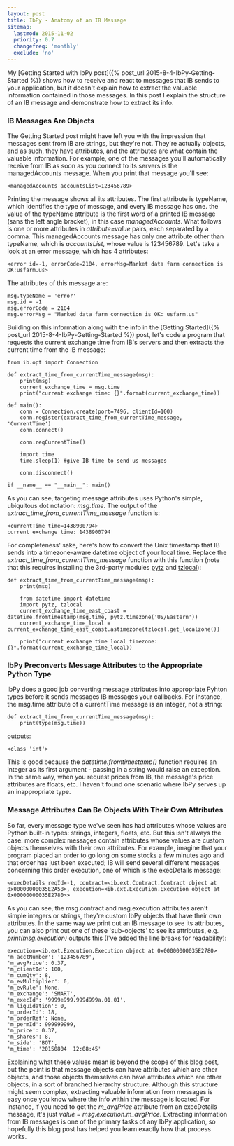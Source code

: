 ```yaml
---
layout: post
title: IbPy - Anatomy of an IB Message
sitemap:
  lastmod: 2015-11-02
  priority: 0.7
  changefreq: 'monthly'
  exclude: 'no'
---
```


My [Getting Started with IbPy post]({% post_url 2015-8-4-IbPy-Getting-Started %}) shows how to receive and react to messages that IB sends to your application, but it doesn't explain how to extract the valuable information contained in those messages. In this post I explain the structure of an IB message and demonstrate how to extract its info.

### IB Messages Are Objects

The Getting Started post might have left you with the impression that messages sent from IB are strings, but they're not. They're actually objects, and as such, they have attributes, and the attributes are what contain the valuable information. For example,  one of the messages you'll automatically receive from IB as soon as you connect to its servers is the managedAccounts message. When you print that message you'll see:

```
<managedAccounts accountsList=123456789>
```

Printing the message shows all its attributes. The first attribute is typeName, which identifies the type of message, and every IB message has one. the value of the typeName attribute is the first word of a printed IB message (sans the left angle bracket), in this case _managedAccounts_. What follows is one or more attributes in _attribute=value_ pairs, each separated by a comma. This managedAccounts message has only one attribute other than typeName, which is _accountsList_, whose value is 123456789. Let's take a look at an error message, which has 4 attributes:

```
<error id=-1, errorCode=2104, errorMsg=Market data farm connection is OK:usfarm.us>
```

The attributes of this message are:

```
msg.typeName = 'error'
msg.id = -1
msg.errorCode = 2104
msg.errorMsg = "Marked data farm connection is OK: usfarm.us"
```

Building on this information along with the info in the [Getting Started]({% post_url 2015-8-4-IbPy-Getting-Started %}) post, let's code a program that requests the current exchange time from IB's servers and then extracts the current time from the IB message:

```python3
from ib.opt import Connection

def extract_time_from_currentTime_message(msg):
    print(msg)
    current_exchange_time = msg.time
    print("current exchange time: {}".format(current_exchange_time))
    
def main():
    conn = Connection.create(port=7496, clientId=100)
    conn.register(extract_time_from_currentTime_message, 'CurrentTime')
    conn.connect()
    
    conn.reqCurrentTime()
    
    import time
    time.sleep(1) #give IB time to send us messages
    
    conn.disconnect()
    
if __name__ == "__main__": main()
```

As you can see, targeting message attributes uses Python's simple, ubiquitous dot notation: _msg.time_. The output of the _extract\_time\_from\_currentTime\_message_ function is:

```
<currentTime time=1438900794>
current exchange time: 1438900794
```

For completeness' sake, here's how to convert the Unix timestamp that IB sends into a timezone-aware datetime object of your local time. Replace the _extract\_time\_from\_currentTime\_message_ function with this function (note that this requires installing the 3rd-party modules [pytz](https://pypi.python.org/pypi/pytz/#downloads) and [tzlocal](https://pypi.python.org/pypi/tzlocal)):

```python3
def extract_time_from_currentTime_message(msg):
    print(msg)
    
    from datetime import datetime
    import pytz, tzlocal
    current_exchange_time_east_coast = datetime.fromtimestamp(msg.time, pytz.timezone('US/Eastern'))
    current_exchange_time_local = current_exchange_time_east_coast.astimezone(tzlocal.get_localzone())
    
    print("current exchange time local timezone: {}".format(current_exchange_time_local))

```

### IbPy Preconverts Message Attributes to the Appropriate Python Type

IbPy does a good job converting message attributes into appropriate Pyhton types before it sends messages IB messages your callbacks. For instance, the msg.time attribute of a currentTime message is an integer, not a string:

```python3
def extract_time_from_currentTime_message(msg):
    print(type(msg.time))
```

outputs:

```
<class 'int'>
```

This is good because the _datetime.fromtimestamp()_ function requires an integer as its first argument - passing in a string would raise an exception. In the same way, when you request prices from IB, the message's price attributes are floats, etc. I haven't found one scenario where IbPy serves up an inappropriate type.

### Message Attributes Can Be Objects With Their Own Attributes

So far, every message type we've seen has had attributes whose values are Python built-in types: strings, integers, floats, etc. But this isn't always the case: more complex messages contain attributes whose values are custom objects themselves with their own attributes. For example, imagine that your program placed an order to go long on some stocks a few minutes ago and that order has just been executed; IB will send several different messages concerning this order execution, one of which is the execDetails message:

```
<execDetails reqId=-1, contract=<ib.ext.Contract.Contract object at 0x00000000035E2A58>, execution=<ib.ext.Execution.Execution object at 0x00000000035E2780>>
```

As you can see, the msg.contract and msg.execution attributes aren't simple integers or strings, they're custom IbPy objects that have their own attributes. In the same way we print out an IB message to see its attributes, you can also print out one of these 'sub-objects' to see its attributes, e.g. _print(msg.execution)_ outputs this (I've added the line breaks for readability):

```
execution=<ib.ext.Execution.Execution object at 0x00000000035E2780>
'm_acctNumber': '123456789',
'm_avgPrice': 0.37,
'm_clientId': 100,
'm_cumQty': 8,
'm_evMultiplier': 0,
'm_evRule': None,
'm_exchange': 'SMART',
'm_execId': '9999e999.999d999a.01.01',
'm_liquidation': 0,
'm_orderId': 18,
'm_orderRef': None,
'm_permId': 999999999,
'm_price': 0.37,
'm_shares': 8,
'm_side': 'BOT',
'm_time': '20150804  12:08:45'
```

Explaining what these values mean is beyond the scope of this blog post, but the point is that message objects can have attributes which are other objects, and those objects themselves can have attributes which are other objects, in a sort of branched hierarchy structure. Although this structure might seem complex, extracting valuable information from messages is easy once you know where the info within the message is located. For instance, if you need to get the _m\_avgPrice_ attribute from an execDetails message, it's just _value = msg.execution.m\_avgPrice_. Extracting information from IB messages is one of the primary tasks of any IbPy application, so hopefully this blog post has helped you learn exactly how that process works.














